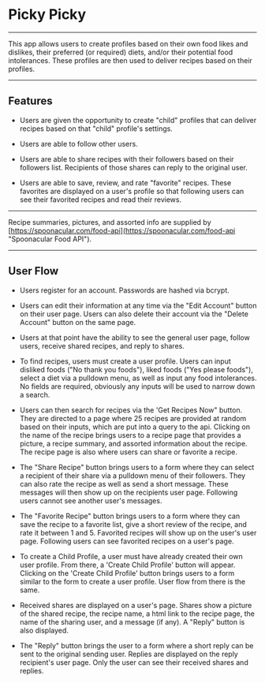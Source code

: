 # Picky Picky #

----------

This app allows users to create profiles based on their own food likes and dislikes, their preferred (or required) diets, and/or their potential food intolerances. These profiles are then used to deliver recipes based on their profiles.


----------

## Features ##



- Users are given the opportunity to create "child" profiles that can deliver recipes based on that "child" profile's settings.

- Users are able to follow other users.
 
- Users are able to share recipes with their followers based on their followers list. Recipients of those shares can reply to the original user.

- Users are able to save, review, and rate "favorite" recipes. These favorites are displayed on a user's profile  so that following users can see their favorited recipes and read their reviews.


----------

Recipe summaries, pictures, and assorted info are supplied by [https://spoonacular.com/food-api](https://spoonacular.com/food-api "Spoonacular Food API").


----------

## User Flow ##

- Users register for an account. Passwords are hashed via bcrypt. 

- Users can edit their information at any time via the "Edit Account" button on their user page. Users can also delete their account via the "Delete Account" button on the same page.

- Users at that point have the ability to see the general user page, follow users, receive shared recipes, and reply to shares.

- To find recipes, users must create a user profile. Users can input disliked foods ("No thank you foods"), liked foods ("Yes please foods"), select a diet via a pulldown menu, as well as input any food intolerances. No fields are required, obviously any inputs will be used to narrow down a search.

- Users can then search for recipes via the 'Get Recipes Now" button. They are directed to a page where 25 recipes are provided at random based on their inputs, which are put into a query to the api. Clicking on the name of the recipe brings users to a recipe page that provides a picture, a recipe summary, and assorted information about the recipe. The recipe page is also where users can share or favorite a recipe.

- The "Share Recipe" button brings users to a form where they can select a recipient of their share via a pulldown menu of their followers. They can also rate the recipe as well as send a short message. These messages will then show up on the recipients user page. Following users cannot see another user's messages.

- The "Favorite Recipe" button brings users to a form where they can save the recipe to a favorite list, give a short review of the recipe, and rate it between 1 and 5. Favorited recipes will show up on the user's user page. Following users can see favorited recipes on a user's page.

- To create a Child Profile, a user must have already created their own user profile. From there, a 'Create Child Profile' button will appear. Clicking on the 'Create Child Profile' button brings users to a form similar to the form to create a user profile. User flow from there is the same.

- Received shares are displayed on a user's page. Shares show a picture of the shared recipe, the recipe name, a html link to the recipe page, the name of the sharing user, and a message (if any). A "Reply" button is also displayed.

- The "Reply" button brings the user to a form where a short reply can be sent to the original sending user. Replies are displayed on the reply recipient's user page. Only the user can see their received shares and replies.

